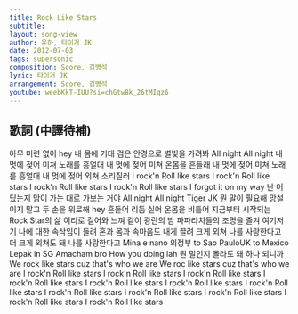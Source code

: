 ```yaml
---
title: Rock Like Stars
subtitle:
layout: song-view
author: 윤하, 타이거 JK
date: 2012-07-03
tags: supersonic
composition: Score, 김병석
lyric: 타이거 JK
arrangement: Score, 김병석
youtube: weebKkT-IUU?si=chGtw8k_26tMIqz6
---
```


## 歌詞 (中譯待補)

아무 미련 없이 hey
내 몸에 기대
검은 안경으로 별빛을
가려봐 All night All night
내 멋에 젖어 미쳐
노래를 흥얼대
내 멋에 젖어 미쳐
온몸을 흔들래
내 멋에 젖어 미쳐
노래를 흥얼대
내 멋에 젖어 외쳐
소리질러
I rock'n Roll like stars
I rock'n Roll like stars
I rock'n Roll like stars
I rock'n Roll like stars
I forgot it on my way
난 어딨는지
맘이 가는 대로
가보는 거야
All night All night
Tiger JK 뭔 말이 필요해
망설이지 말고 두 손을
위로해
hey 흔들어 리듬 실어
온몸을 비틀어 지금부터
시작되는
Rock Star의 삶
이리로 걸어와 느껴 같이
광란의 밤 파파라치들의
조명을 즐겨
여기저기 나에 대한
속삭임이 들려 혼과
몸과 속마음도 내게 끌려
크게 외쳐 나를 사랑한다고
더 크게 외쳐도 돼 나를
사랑한다고
Mina e nano
의정부 to Sao
PauloUK to Mexico
Lepak in SG
Amacham bro
How you doing lah
뭔 말인지 몰라도 돼
하나 되니까
We rock like stars cuz
that's who we are
We roc like stars cuz
that's who we are
I rock'n Roll like stars
I rock'n Roll like stars
I rock'n Roll like stars
I rock'n Roll like stars
I rock'n Roll like stars
I rock'n Roll like stars
I rock'n Roll like stars
I rock'n Roll like stars
I rock'n Roll like stars
I rock'n Roll like stars
I rock'n Roll like stars
I rock'n Roll like stars
